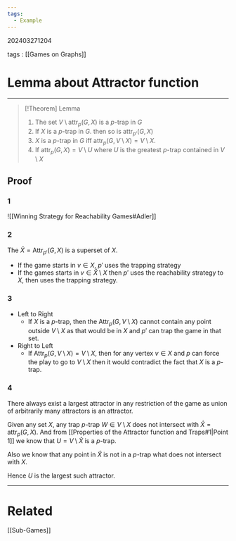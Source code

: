 ```yaml
---
tags:
  - Example
---
```


202403271204

tags : [[Games on Graphs]]

#  Lemma about Attractor function
---
>[!Theorem] Lemma
>1. The set $V\setminus \text{attr}_{p}(G, X)$ is a $p$-trap in $G$
>2. If $X$ is a $p$-trap in $G$. then so is $\text{attr}_{p'}(G, X)$
>3. $X$ is a $p$-trap in $G$ iff $\text{attr}_{p}(G,V\setminus X)=V\setminus X$.
>4. If $\text{attr}_{p}(G, X) = V\setminus U$ where $U$ is the greatest $p$-trap contained in $V\setminus X$

## Proof
### 1
![[Winning Strategy for Reachability Games#Adler]]

### 2
The $\hat{X}= \text{Attr}_{p'}(G, X)$ is a superset of $X$.
- If the game starts in $v\in X$, $p'$ uses the trapping strategy
- If the games starts in $v \in \hat{X} \setminus X$ then $p'$ uses the reachability strategy to $X$, then uses the trapping strategy.

### 3
- Left to Right
	- If $X$ is a $p$-trap, then the $\text{Attr}_{p}(G, V \setminus X)$ cannot contain any point outside $V \setminus X$ as that would be in $X$ and $p'$ can trap the game in that set.
- Right to Left
	- If $\text{Attr}_{p}(G, V \setminus X)=V \setminus X$, then for any vertex $v\in X$ and $p$ can force the play to go to $V \setminus X$ then it would contradict the fact that $X$ is a $p$-trap.

### 4
There always exist a largest attractor in any restriction of the game as union of arbitrarily many attractors is an attractor.

Given any set $X$, any trap $p$-trap $W\in V \setminus X$ does not intersect with $\hat{X}=\text{attr}_{p}(G, X)$. And from [[Properties of the Attractor function and Traps#1|Point 1]] we know that $U = V \setminus \hat{X}$ is a $p$-trap. 

Also we know that any point in $\hat{X}$ is not in a $p$-trap what does not intersect with $X$.

Hence $U$ is the largest such attractor.

---
# Related
[[Sub-Games]]